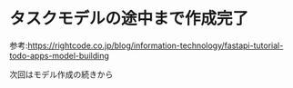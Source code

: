 # タスクモデルの途中まで作成完了

参考:https://rightcode.co.jp/blog/information-technology/fastapi-tutorial-todo-apps-model-building

次回はモデル作成の続きから
